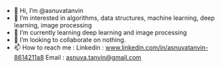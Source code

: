 - 👋 Hi, I’m @asnuvatanvin
- 👀 I’m interested in algorithms, data structures, machine learning, deep learning, image processing
- 🌱 I’m currently learning deep learning and image processing
- 💞️ I’m looking to collaborate on nothing.
- 📫 How to reach me :
Linkedin : www.linkedin.com/in/asnuvatanvin-8614211a8
Email : asnuva.tanvin@gmail.com

<!---
asnuvatanvin/asnuvatanvin is a ✨ special ✨ repository because its `README.md` (this file) appears on your GitHub profile.
You can click the Preview link to take a look at your changes.
--->
